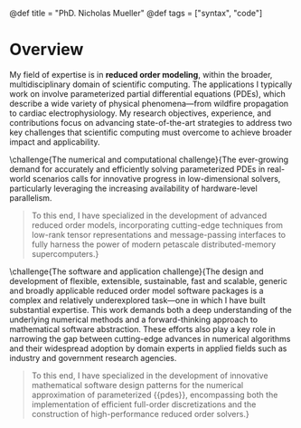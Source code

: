 @def title = "PhD. Nicholas Mueller"
@def tags = ["syntax", "code"]

# Overview

My field of expertise is in **reduced order modeling**, within the broader, multidisciplinary domain of scientific computing. The applications I typically work on involve parameterized partial differential equations (PDEs), which describe a wide variety of physical phenomena—from wildfire propagation to cardiac electrophysiology. My research objectives, experience, and contributions focus on advancing state-of-the-art strategies to address two key challenges that scientific computing must overcome to achieve broader impact and applicability.

\challenge{The numerical and computational challenge}{The ever-growing demand for accurately and efficiently solving parameterized PDEs in real-world scenarios calls for innovative progress in low-dimensional solvers, particularly leveraging the increasing availability of hardware-level parallelism. 

> To this end, I have specialized in the development of advanced reduced order models, incorporating cutting-edge techniques from low-rank tensor representations and message-passing interfaces to fully harness the power of modern petascale distributed-memory supercomputers.}

\challenge{The software and application challenge}{The design and development of flexible, extensible, sustainable, fast and scalable, generic and broadly applicable reduced order model software packages is a complex and relatively underexplored task—one in which I have built substantial expertise. This work demands both a deep understanding of the underlying numerical methods and a forward-thinking approach to mathematical software abstraction. These efforts also play a key role in narrowing the gap between cutting-edge advances in numerical algorithms and their widespread adoption by domain experts in applied fields such as industry and government research agencies.

> To this end, I have specialized in the development of innovative mathematical software design patterns for the numerical approximation of parameterized {{pdes}}, encompassing both the implementation of efficient full-order discretizations and the construction of high-performance reduced order solvers.}